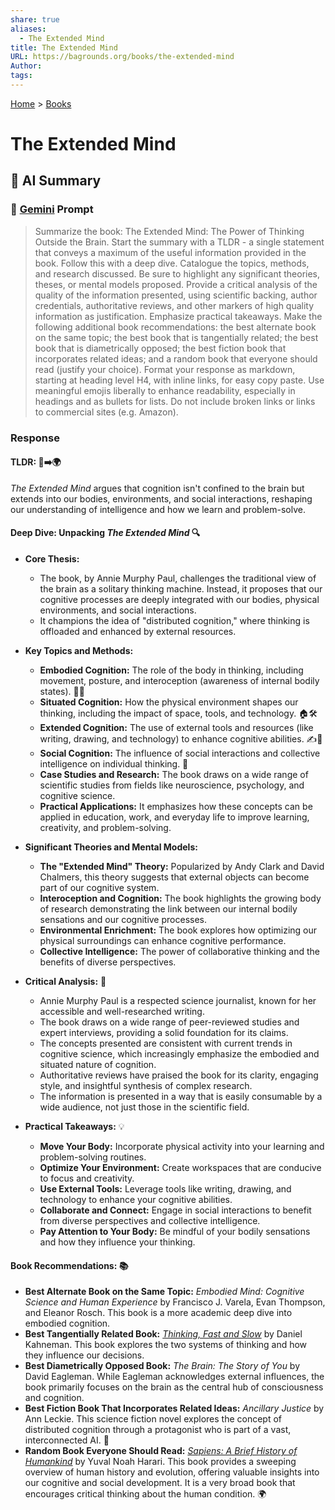 ```yaml
---
share: true
aliases:
  - The Extended Mind
title: The Extended Mind
URL: https://bagrounds.org/books/the-extended-mind
Author: 
tags: 
---
```

[Home](../index.md) > [Books](./index.md)  
# The Extended Mind  
## 🤖 AI Summary  
### 💬 [Gemini](https://gemini.google.com) Prompt  
> Summarize the book: The Extended Mind: The Power of Thinking Outside the Brain. Start the summary with a TLDR - a single statement that conveys a maximum of the useful information provided in the book. Follow this with a deep dive. Catalogue the topics, methods, and research discussed. Be sure to highlight any significant theories, theses, or mental models proposed. Provide a critical analysis of the quality of the information presented, using scientific backing, author credentials, authoritative reviews, and other markers of high quality information as justification. Emphasize practical takeaways. Make the following additional book recommendations: the best alternate book on the same topic; the best book that is tangentially related; the best book that is diametrically opposed; the best fiction book that incorporates related ideas; and a random book that everyone should read (justify your choice). Format your response as markdown, starting at heading level H4, with inline links, for easy copy paste. Use meaningful emojis liberally to enhance readability, especially in headings and as bullets for lists. Do not include broken links or links to commercial sites (e.g. Amazon).  
  
### Response  
#### **TLDR:** 🧠➡️🌍  
_The Extended Mind_ argues that cognition isn't confined to the brain but extends into our bodies, environments, and social interactions, reshaping our understanding of intelligence and how we learn and problem-solve.  
  
#### **Deep Dive: Unpacking _The Extended Mind_** 🔍  
- **Core Thesis:**  
    - The book, by Annie Murphy Paul, challenges the traditional view of the brain as a solitary thinking machine. Instead, it proposes that our cognitive processes are deeply integrated with our bodies, physical environments, and social interactions.  
    - It champions the idea of "distributed cognition," where thinking is offloaded and enhanced by external resources.  
  
- **Key Topics and Methods:**  
    - **Embodied Cognition:** The role of the body in thinking, including movement, posture, and interoception (awareness of internal bodily states). 🏃‍♀️  
    - **Situated Cognition:** How the physical environment shapes our thinking, including the impact of space, tools, and technology. 🏠🛠️  
    - **Extended Cognition:** The use of external tools and resources (like writing, drawing, and technology) to enhance cognitive abilities. ✍️📱  
    - **Social Cognition:** The influence of social interactions and collective intelligence on individual thinking. 🤝  
    - **Case Studies and Research:** The book draws on a wide range of scientific studies from fields like neuroscience, psychology, and cognitive science.  
    - **Practical Applications:** It emphasizes how these concepts can be applied in education, work, and everyday life to improve learning, creativity, and problem-solving.  
  
- **Significant Theories and Mental Models:**  
    - **The "Extended Mind" Theory:** Popularized by Andy Clark and David Chalmers, this theory suggests that external objects can become part of our cognitive system.  
    - **Interoception and Cognition:** The book highlights the growing body of research demonstrating the link between our internal bodily sensations and our cognitive processes.  
    - **Environmental Enrichment:** The book explores how optimizing our physical surroundings can enhance cognitive performance.  
    - **Collective Intelligence:** The power of collaborative thinking and the benefits of diverse perspectives.  
  
- **Critical Analysis:** 🧐  
    - Annie Murphy Paul is a respected science journalist, known for her accessible and well-researched writing.  
    - The book draws on a wide range of peer-reviewed studies and expert interviews, providing a solid foundation for its claims.  
    - The concepts presented are consistent with current trends in cognitive science, which increasingly emphasize the embodied and situated nature of cognition.  
    - Authoritative reviews have praised the book for its clarity, engaging style, and insightful synthesis of complex research.  
    - The information is presented in a way that is easily consumable by a wide audience, not just those in the scientific field.  
  
- **Practical Takeaways:** 💡  
    - **Move Your Body:** Incorporate physical activity into your learning and problem-solving routines.  
    - **Optimize Your Environment:** Create workspaces that are conducive to focus and creativity.  
    - **Use External Tools:** Leverage tools like writing, drawing, and technology to enhance your cognitive abilities.  
    - **Collaborate and Connect:** Engage in social interactions to benefit from diverse perspectives and collective intelligence.  
    - **Pay Attention to Your Body:** Be mindful of your bodily sensations and how they influence your thinking.  
  
#### **Book Recommendations:** 📚  
- **Best Alternate Book on the Same Topic:** _Embodied Mind: Cognitive Science and Human Experience_ by Francisco J. Varela, Evan Thompson, and Eleanor Rosch. This book is a more academic deep dive into embodied cognition.  
- **Best Tangentially Related Book:** _[Thinking, Fast and Slow](./thinking-fast-and-slow.md)_ by Daniel Kahneman. This book explores the two systems of thinking and how they influence our decisions.  
- **Best Diametrically Opposed Book:** _The Brain: The Story of You_ by David Eagleman. While Eagleman acknowledges external influences, the book primarily focuses on the brain as the central hub of consciousness and cognition.  
- **Best Fiction Book That Incorporates Related Ideas:** _Ancillary Justice_ by Ann Leckie. This science fiction novel explores the concept of distributed cognition through a protagonist who is part of a vast, interconnected AI. 🤖  
- **Random Book Everyone Should Read:** _[Sapiens: A Brief History of Humankind](./sapiens-a-brief-history-of-humankind.md)_ by Yuval Noah Harari. This book provides a sweeping overview of human history and evolution, offering valuable insights into our cognitive and social development. It is a very broad book that encourages critical thinking about the human condition. 🌍  
